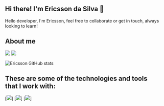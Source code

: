 ## Hi there! I'm Ericsson da Silva 👋

Hello developer, I'm Ericsson, feel free to collaborate or get in touch, always looking to learn!

## About me

[![](https://img.shields.io/badge/LinkedIn-0077B5?style=for-the-badge&logo=linkedin&logoColor=white)](https://www.linkedin.com/in/ericsson-da-silva-java-developer/)
[![](https://img.shields.io/badge/GitHub-100000?style=for-the-badge&logo=github&logoColor=white)](https://github.com/EricssonDaSilva-code)

![Ericsson GitHub stats](https://github-readme-stats.vercel.app/api?username=EricssonDaSilva-code&show_icons=true&theme=radical)

## These are some of the technologies and tools that I work with:

[![](https://img.shields.io/badge/Python-3776AB?style=for-the-badge&logo=python&logoColor=white)]
[![](https://img.shields.io/badge/Java-ED8B00?style=for-the-badge&logo=java&logoColor=white)]
[![](https://img.shields.io/badge/PostgreSQL-316192?style=for-the-badge&logo=postgresql&logoColor=white)]
